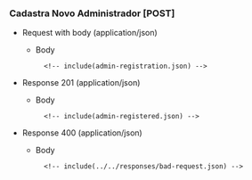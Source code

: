 ### Cadastra Novo Administrador [POST]

+ Request with body (application/json)

    + Body

            <!-- include(admin-registration.json) -->

+ Response 201 (application/json)

    + Body

            <!-- include(admin-registered.json) -->

+ Response 400 (application/json)

    + Body

            <!-- include(../../responses/bad-request.json) -->
